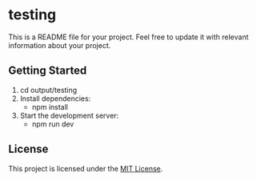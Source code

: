 
# testing

This is a README file for your project. Feel free to update it with relevant information about your project.

## Getting Started

1. cd output/testing
2. Install dependencies:
   - npm install
3. Start the development server:
   - npm run dev

## License

This project is licensed under the [MIT License](LICENSE).